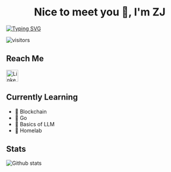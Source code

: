 <h1 align="center">Nice to meet you 👋, I'm ZJ</h1>

<!--<div align="center">-->

[![Typing SVG](https://readme-typing-svg.demolab.com?font=Source+Code+Pro&size=30&duration=3000&pause=1000&width=435&lines=Student+%40+SIT;Cybersecurity;Developer;Devops)](https://git.io/typing-svg)

<!--</div>-->

![visitors](https://vbr.nathanchung.dev/badge?page_id=Bread7.Bread7&color=e89bdf)

## Reach Me

<p align="left">
    <a href="https://www.linkedin.com/in/ongzhengjiecyber/">
        <img width="32px" alt="LinkedIn" title="LinkedIn" src="https://i.imgur.com/yRpa1dQ.png"/>
    </a>
    <!--&#8287;&#8287;&#8287;&#8287;&#8287;-->
</p>

## Currently Learning

-  Blockchain
-  Go
- 󰭻 Basics of LLM
- 󰒍 Homelab

## Stats

![Github stats](https://github-readme-stats.vercel.app/api?username=Bread7&show_icons=true&theme=tokyonight&rank_icon=percentile)
